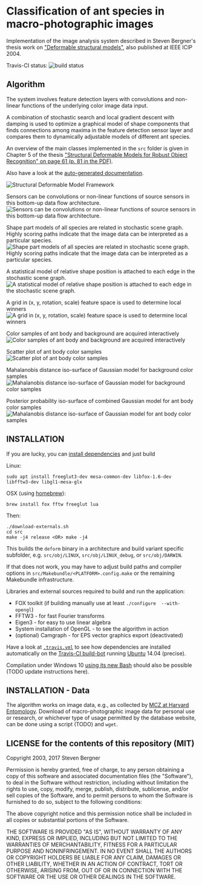 ---
---
Classification of ant species in macro-photographic images
==========================================================

Implementation of the image analysis system described in
Steven Bergner's thesis work on ["Deformable structural models"][bergner2003ants],
also published at IEEE ICIP 2004.

Travis-CI status: ![build status](https://travis-ci.org/git-steb/structural-deformable-models.svg?branch=master)

Algorithm
---------

The system involves feature detection layers with convolutions and non-linear functions of the underlying color image data input.

A combination of stochastic search and local gradient descent with damping
is used to optimize a graphical model of shape components that finds connections among
maxima in the feature detection sensor layer and compares them to dynamically adjustable models of different ant species.

An overview of the main classes implemented in the ``src`` folder is given in
Chapter 5 of the thesis ["Structural Deformable Models for Robust Object Recognition"
on page 61 (p. 81 in the PDF)](https://stevenbergner.github.io/assets/pub/thesis_bergner03.pdf "diploma thesis PDF file").

Also have a look at the [auto-generated documentation](https://git-steb.github.io/structural-deformable-models/).

![][sdm-framework]

Sensors can be convolutions or non-linear functions of source sensors in this bottom-up data flow architecture.
![][sensor-flow]

Shape part models of all species are related in stochastic scene graph.
Highly scoring paths indicate that the image data can be interpreted as a particular species.
![][ant-structure-graph]

A statistical model of relative shape position is attached to each edge in the stochastic scene graph.
![][stochastic-scene-graph-exp-map]

A grid in (x, y, rotation, scale) feature space is used to determine local winners
![][leaf-winners-in-grid-bins]

Color samples of ant body and background are acquired interactively
![][ant-colsample1]

Scatter plot of ant body color samples
![][antskincol-scatter]

Mahalanobis distance iso-surface of Gaussian model for background color samples
![][antskincol-bg]

Posterior probability iso-surface of combined Gaussian model for ant body color samples
![][antskincol-ant]


INSTALLATION 
------------

If you are lucky, you can [install dependencies](.travis.yml) and just build

Linux:

    sudo apt install freeglut3-dev mesa-common-dev libfox-1.6-dev libfftw3-dev libgl1-mesa-glx

OSX (using [homebrew](https://brew.sh/)):

    brew install fox fftw freeglut lua

Then:

    ./download-externals.sh
    cd src
    make -j4 release <OR> make -j4

This builds the ``deform`` binary in a architecture and build
variant specific subfolder, e.g. ``src/obj/LINUX``, ``src/obj/LINUX_debug``, or ``src/obj/DARWIN``.

If that does not work, you may have to adjust build paths and compiler options in
``src/Makebundle/<PLATFORM>.config.make`` or the remaining Makebundle infrastructure.

Libraries and external sources required to build and run the application:

* FOX toolkit (if building manually use at least ``./configure  --with-opengl``)
* FFTW3 - for fast Fourier transforms
* Eigen3 - for easy to use linear algebra
* System installation of OpenGL - to see the algorithm in action
* (optional) Camgraph  - for EPS vector graphics export (deactivated)

Have a look at [``.travis.yml``](.travis.yml) to see how dependencies are installed
automatically on the [Travis-CI build-bot](https://travis-ci.org/git-steb/structural-deformable-models) running [Ubuntu](https://www.ubuntu.com/download) 14.04 (precise).

Compilation under Windows 10 [using its new Bash](http://www.windowscentral.com/how-install-bash-shell-command-line-windows-10) should also be possible (TODO update instructions here).

INSTALLATION - Data
-------------------

The algorithm works on image data, e.g., as collected by [MCZ at Harvard Entomology](http://insects.oeb.harvard.edu/mcz/ "database website").
Download of macro-photographic image data for personal use or research, or whichever type of usage permitted by the database website, can be done using a script (TODO) and ``wget``.

LICENSE for the contents of this repository (MIT)
-------------------------------------------------

Copyright 2003, 2017 Steven Bergner

Permission is hereby granted, free of charge, to any person obtaining a copy of this software and associated documentation files (the "Software"), to deal in the Software without restriction, including without limitation the rights to use, copy, modify, merge, publish, distribute, sublicense, and/or sell copies of the Software, and to permit persons to whom the Software is furnished to do so, subject to the following conditions:

The above copyright notice and this permission notice shall be included in all copies or substantial portions of the Software.

THE SOFTWARE IS PROVIDED "AS IS", WITHOUT WARRANTY OF ANY KIND, EXPRESS OR IMPLIED, INCLUDING BUT NOT LIMITED TO THE WARRANTIES OF MERCHANTABILITY, FITNESS FOR A PARTICULAR PURPOSE AND NONINFRINGEMENT. IN NO EVENT SHALL THE AUTHORS OR COPYRIGHT HOLDERS BE LIABLE FOR ANY CLAIM, DAMAGES OR OTHER LIABILITY, WHETHER IN AN ACTION OF CONTRACT, TORT OR OTHERWISE, ARISING FROM, OUT OF OR IN CONNECTION WITH THE SOFTWARE OR THE USE OR OTHER DEALINGS IN THE SOFTWARE.

[bergner2003ants]: https://stevenbergner.github.io/research/2003/12/18/deformable-models.html "Diploma thesis project page"
[sdm-framework]: https://stevenbergner.github.io/assets/img/sdm-framework.jpg "Structural Deformable Model Framework"
[ant-structure-graph]: https://stevenbergner.github.io/assets/img/ant-structure-graph.jpg "Shape part models of all species are related in stochastic scene graph. Highly scoring paths indicate that the image data can be interpreted as a particular species."
[sensor-flow]: https://stevenbergner.github.io/assets/img/sensor-flow.jpg "Sensors can be convolutions or non-linear functions of source sensors in this bottom-up data flow architecture."
[stochastic-scene-graph-exp-map]: https://stevenbergner.github.io/assets/img/stochastic-scene-graph-exp-map.jpg "A statistical model of relative shape position is attached to each edge in the stochastic scene graph."
[leaf-winners-in-grid-bins]: https://stevenbergner.github.io/assets/img/leaf-winners-in-grid-bins.jpg "A grid in (x, y, rotation, scale) feature space is used to determine local winners"
[ant-colsample1]: https://stevenbergner.github.io/assets/img/ant-colsample1.jpg "Color samples of ant body and background are acquired interactively"
[ant-colsample2]: https://stevenbergner.github.io/assets/img/ant-colsample2.jpg "Color samples of ant body and background are acquired interactively"
[antskincol-ant]: https://stevenbergner.github.io/assets/img/antskincol-ant.png "Mahalanobis distance iso-surface of Gaussian model for ant body color samples"
[antskincol-bg]: https://stevenbergner.github.io/assets/img/antskincol-bg.png "Mahalanobis distance iso-surface of Gaussian model for background color samples"
[antskincol-both]: https://stevenbergner.github.io/assets/img/antskincol-both.png "Combined and body color model"
[antskincol-scatter]: https://stevenbergner.github.io/assets/img/antskincol-scatter.png "Scatter plot of ant body color samples"

